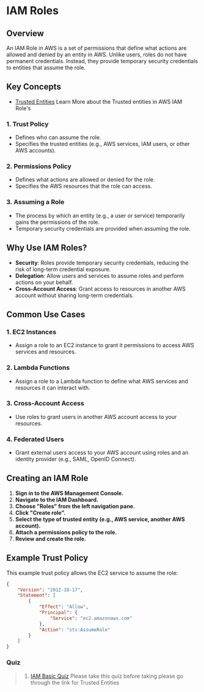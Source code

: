 # IAM Roles

## Overview

An IAM Role in AWS is a set of permissions that define what actions are allowed and denied by an entity in AWS. Unlike users, roles do not have permanent credentials. Instead, they provide temporary security credentials to entities that assume the role.

## Key Concepts

- [Trusted Entities](./Trusted_Entity.md) Learn More about the Trusted entities in AWS IAM Role's

### 1. **Trust Policy**
   - Defines who can assume the role.
   - Specifies the trusted entities (e.g., AWS services, IAM users, or other AWS accounts).

### 2. **Permissions Policy**
   - Defines what actions are allowed or denied for the role.
   - Specifies the AWS resources that the role can access.

### 3. **Assuming a Role**
   - The process by which an entity (e.g., a user or service) temporarily gains the permissions of the role.
   - Temporary security credentials are provided when assuming the role.

## Why Use IAM Roles?

- **Security**: Roles provide temporary security credentials, reducing the risk of long-term credential exposure.
- **Delegation**: Allow users and services to assume roles and perform actions on your behalf.
- **Cross-Account Access**: Grant access to resources in another AWS account without sharing long-term credentials.

## Common Use Cases

### 1. **EC2 Instances**
   - Assign a role to an EC2 instance to grant it permissions to access AWS services and resources.

### 2. **Lambda Functions**
   - Assign a role to a Lambda function to define what AWS services and resources it can interact with.

### 3. **Cross-Account Access**
   - Use roles to grant users in another AWS account access to your resources.

### 4. **Federated Users**
   - Grant external users access to your AWS account using roles and an identity provider (e.g., SAML, OpenID Connect).

## Creating an IAM Role

1. **Sign in to the AWS Management Console.**
2. **Navigate to the IAM Dashboard.**
3. **Choose "Roles" from the left navigation pane.**
4. **Click "Create role".**
5. **Select the type of trusted entity (e.g., AWS service, another AWS account).**
6. **Attach a permissions policy to the role.**
7. **Review and create the role.**

## Example Trust Policy

This example trust policy allows the EC2 service to assume the role:

```json
{
    "Version": "2012-10-17",
    "Statement": [
        {
            "Effect": "Allow",
            "Principal": {
                "Service": "ec2.amazonaws.com"
            },
            "Action": "sts:AssumeRole"
        }
    ]
}
```

### Quiz 

> 1. [IAM Basic Quiz](./Roles_Trusted_Entity_Q.md) Please take this quiz before taking please go through the link for Trusted Entities 